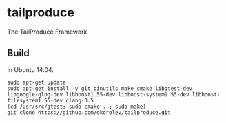 # tailproduce

The TailProduce Framework.

## Build

In Ubuntu 14.04.

```
sudo apt-get update
sudo apt-get install -y git binutils make cmake libgtest-dev libgoogle-glog-dev libboost1.55-dev libboost-system1.55-dev libboost-filesystem1.55-dev clang-3.5
(cd /usr/src/gtest; sudo cmake . ; sudo make)
git clone https://github.com/dkorolev/tailproduce.git
```
